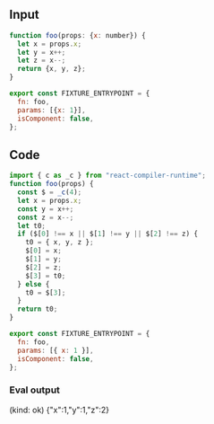 
## Input

```javascript
function foo(props: {x: number}) {
  let x = props.x;
  let y = x++;
  let z = x--;
  return {x, y, z};
}

export const FIXTURE_ENTRYPOINT = {
  fn: foo,
  params: [{x: 1}],
  isComponent: false,
};

```

## Code

```javascript
import { c as _c } from "react-compiler-runtime";
function foo(props) {
  const $ = _c(4);
  let x = props.x;
  const y = x++;
  const z = x--;
  let t0;
  if ($[0] !== x || $[1] !== y || $[2] !== z) {
    t0 = { x, y, z };
    $[0] = x;
    $[1] = y;
    $[2] = z;
    $[3] = t0;
  } else {
    t0 = $[3];
  }
  return t0;
}

export const FIXTURE_ENTRYPOINT = {
  fn: foo,
  params: [{ x: 1 }],
  isComponent: false,
};

```
      
### Eval output
(kind: ok) {"x":1,"y":1,"z":2}